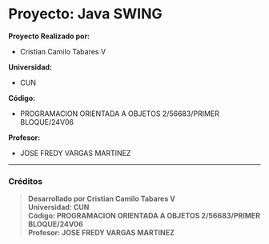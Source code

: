 # Proyecto: Java SWING

**Proyecto Realizado por:**
- Cristian Camilo Tabares V

**Universidad:**
- CUN

**Código:**
- PROGRAMACION ORIENTADA A OBJETOS 2/56683/PRIMER BLOQUE/24V06

**Profesor:**
- JOSE FREDY VARGAS MARTINEZ


---

### Créditos

> **Desarrollado por Cristian Camilo Tabares V**  
> **Universidad: CUN**  
> **Código: PROGRAMACION ORIENTADA A OBJETOS 2/56683/PRIMER BLOQUE/24V06**  
> **Profesor: JOSE FREDY VARGAS MARTINEZ**  
